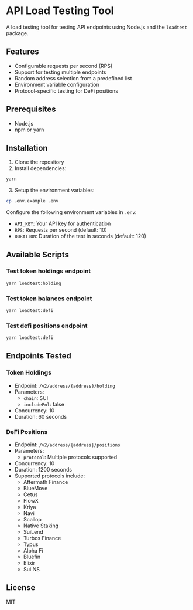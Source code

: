 # API Load Testing Tool

A load testing tool for testing API endpoints using Node.js and the `loadtest` package.

## Features

- Configurable requests per second (RPS)
- Support for testing multiple endpoints
- Random address selection from a predefined list
- Environment variable configuration
- Protocol-specific testing for DeFi positions

## Prerequisites

- Node.js
- npm or yarn

## Installation

1. Clone the repository
2. Install dependencies:

```bash
yarn
```

3. Setup the environment variables:

```bash
cp .env.example .env
```

Configure the following environment variables in `.env`:
- `API_KEY`: Your API key for authentication
- `RPS`: Requests per second (default: 10)
- `DURATION`: Duration of the test in seconds (default: 120)

## Available Scripts
### Test token holdings endpoint
```bash
yarn loadtest:holding
```

### Test token balances endpoint
```bash
yarn loadtest:defi
```

### Test defi positions endpoint
```bash
yarn loadtest:defi
```


## Endpoints Tested

### Token Holdings
- Endpoint: `/v2/address/{address}/holding`
- Parameters:
  - `chain`: SUI
  - `includePnl`: false
- Concurrency: 10
- Duration: 60 seconds

### DeFi Positions
- Endpoint: `/v2/address/{address}/positions`
- Parameters:
  - `protocol`: Multiple protocols supported
- Concurrency: 10
- Duration: 1200 seconds
- Supported protocols include:
  - Aftermath Finance
  - BlueMove
  - Cetus
  - FlowX
  - Kriya
  - Navi
  - Scallop
  - Native Staking
  - SuiLend
  - Turbos Finance
  - Typus
  - Alpha Fi
  - Bluefin
  - Elixir
  - Sui NS

## License

MIT